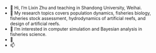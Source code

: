 - 👋 Hi, I’m Lixin Zhu and teaching in Shandong University, Weihai.
- 👀 My research topics covers population dynamics, fisheries biology, fisheries stock assessment, hydrodynamics of artificial reefs, and design of artificial reefs.
- 🌱 I’m interested in computer simulation and Bayesian analysis in fisheries science.
- 💞️ 
- 📫 

<!---
LxZhusdu/LxZhusdu is a ✨ special ✨ repository because its `README.md` (this file) appears on your GitHub profile.
You can click the Preview link to take a look at your changes.
--->
